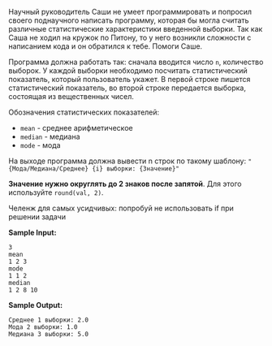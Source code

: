Научный руководитель Саши не умеет программировать и попросил своего поднаучного написать программу, которая бы могла считать различные статистические характеристики введенной выборки. Так как Саша не ходил на кружок по Питону, то у него возникли сложности с написанием кода и он обратился к тебе. Помоги Саше.

Программа должна работать так: сначала вводится число ```n```, количество выборок. У каждой выборки необходимо посчитать статистический показатель, который пользователь укажет. В первой строке пишется статистический показатель, во второй строке передается выборка, состоящая из вещественных чисел.

Обозначения статистических показателей:

-    ```mean``` - среднее арифметическое
-    ```median``` - медиана
-    ```mode``` - мода

На выходе программа должна вывести n строк по такому шаблону: ```"{Мода/Медиана/Среднее} {i} выборки: {Значение}"```

**Значение нужно округлять до 2 знаков после запятой**. Для этого используйте ```round(val, 2)```.

Челенж для самых усидчивых: попробуй не использовать if при решении задачи

**Sample Input:**

```commandline
3
mean
1 2 3
mode
1 1 2
median
1 2 8 10
```

**Sample Output:**

```commandline
Среднее 1 выборки: 2.0
Мода 2 выборки: 1.0
Медиана 3 выборки: 5.0
```

